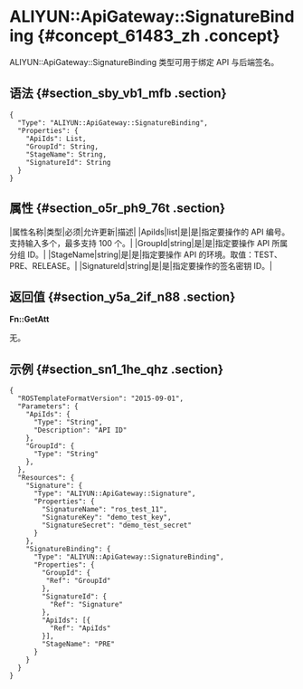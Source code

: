 # ALIYUN::ApiGateway::SignatureBinding {#concept_61483_zh .concept}

ALIYUN::ApiGateway::SignatureBinding 类型可用于绑定 API 与后端签名。

## 语法 {#section_sby_vb1_mfb .section}

``` {#codeblock_efu_1eq_p6u .language-json}
{
  "Type": "ALIYUN::ApiGateway::SignatureBinding",
  "Properties": {
    "ApiIds": List,
    "GroupId": String,
    "StageName": String,
    "SignatureId": String
  }
}
```

## 属性 {#section_o5r_ph9_76t .section}

|属性名称|类型|必须|允许更新|描述|
|ApiIds|list|是|是|指定要操作的 API 编号。支持输入多个，最多支持 100 个。|
|GroupId|string|是|是|指定要操作 API 所属分组 ID。|
|StageName|string|是|是|指定要操作 API 的环境。取值：TEST、PRE、RELEASE。|
|SignatureId|string|是|是|指定要操作的签名密钥 ID。|

## 返回值 {#section_y5a_2if_n88 .section}

**Fn::GetAtt**

无。

## 示例 {#section_sn1_1he_qhz .section}

``` {#codeblock_efu_1eq_p6u .language-json}
{
  "ROSTemplateFormatVersion": "2015-09-01",
  "Parameters": {
    "ApiIds": {
      "Type": "String",
      "Description": "API ID"
    },
    "GroupId": {
      "Type": "String"
    },
  },
  "Resources": {
    "Signature": {
      "Type": "ALIYUN::ApiGateway::Signature",
      "Properties": {
        "SignatureName": "ros_test_11",
        "SignatureKey": "demo_test_key",
        "SignatureSecret": "demo_test_secret"
      }
    },
    "SignatureBinding": {
      "Type": "ALIYUN::ApiGateway::SignatureBinding",
      "Properties": {
        "GroupId": {
         "Ref": "GroupId"
        },
        "SignatureId": {
          "Ref": "Signature"
        },
        "ApiIds": [{
          "Ref": "ApiIds"
        }],
        "StageName": "PRE"
      }
    }
  }
}
```

